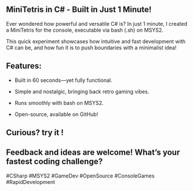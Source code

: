 ## MiniTetris in C# - Built in Just 1 Minute!

Ever wondered how powerful and versatile C# is? In just 1 minute, I created a MiniTetris for the console, executable via bash (.sh) on MSYS2. 

This quick experiment showcases how intuitive and fast development with C# can be, and how fun it is to push boundaries with a minimalist idea!


## Features: 

- Built in 60 seconds—yet fully functional. 

- Simple and nostalgic, bringing back retro gaming vibes. 

- Runs smoothly with bash on MSYS2. 

- Open-source, available on GitHub!



## Curious? try it !

## Feedback and ideas are welcome! What’s your fastest coding challenge?


#CSharp #MSYS2 #GameDev #OpenSource #ConsoleGames #RapidDevelopment
